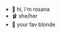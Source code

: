 - 🎀 hi, i'm rosana
- 🩰 she/her
- 🦢 your fav blonde

<!---
rosanazanardi/rosanazanardi is a ✨ special ✨ repository because its `README.md` (this file) appears on your GitHub profile.
You can click the Preview link to take a look at your changes.
--->
